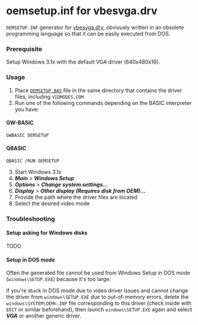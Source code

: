 # oemsetup.inf for vbesvga.drv

`OEMSETUP.INF` generator for [vbesvga.drv](https://github.com/PluMGMK/vbesvga.drv), obviously written in an obsolete programming language so that it can be easily executed from DOS.

### Prerequisite

Setup Windows 3.1x with the default VGA driver (640x480x16).

### Usage

1. Place [`OEMSETUP.BAS`](OEMSETUP.BAS) file in the same directory that contains the driver files, including `VIDMODES.COM`
2. Run one of the following commands depending on the BASIC interpreter you have:

#### GW-BASIC
```
GWBASIC OEMSETUP
```

#### QBASIC
```
QBASIC /RUN OEMSETUP
```

3. Start Windows 3.1x
4. ***Main*** > ***Windows Setup***
5. ***Options*** > ***Change system settings...***
6. ***Display*** > ***Other display (Requires disk from OEM)...***
7. Provide the path where the driver files are located
8. Select the desired video mode

### Troubleshooting

#### Setup asking for Windows disks

TODO

#### Setup in DOS mode

Often the generated file cannot be used from Windows Setup in DOS mode (`windows\SETUP.EXE`) because it's too large.

If you're stuck in DOS mode due to video driver issues and cannot change the driver from `windows\SETUP.EXE` due to out-of-memory errors, delete the `windows\SYSTEM\OEMn.INF` file corresponding to this driver (check inside with `EDIT` or similar beforehand), then launch `windows\SETUP.EXE` again and select ***VGA*** or another generic driver.
